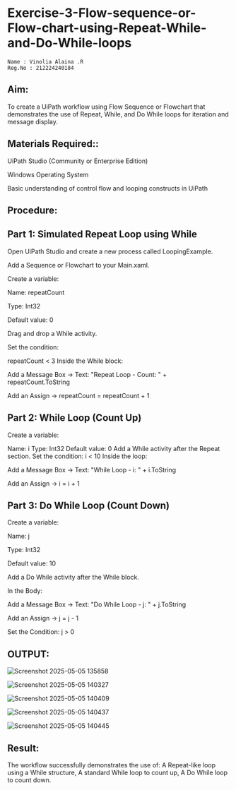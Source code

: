 # Exercise-3-Flow-sequence-or-Flow-chart-using-Repeat-While-and-Do-While-loops

~~~
Name : Vinolia Alaina .R
Reg.No : 212224240184 
~~~

## Aim:
To create a UiPath workflow using Flow Sequence or Flowchart that demonstrates the use of Repeat, While, and Do While loops for iteration and message display.

## Materials Required::
UiPath Studio (Community or Enterprise Edition)

Windows Operating System

Basic understanding of control flow and looping constructs in UiPath

## Procedure:

## Part 1: Simulated Repeat Loop using While
Open UiPath Studio and create a new process called LoopingExample.

Add a Sequence or Flowchart to your Main.xaml.

Create a variable:

Name: repeatCount

Type: Int32

Default value: 0

Drag and drop a While activity.

Set the condition:

repeatCount < 3
Inside the While block:

Add a Message Box → Text: "Repeat Loop - Count: " + repeatCount.ToString

Add an Assign → repeatCount = repeatCount + 1

## Part 2: While Loop (Count Up)
Create a variable:

Name: i
Type: Int32
Default value: 0
Add a While activity after the Repeat section.
Set the condition:
i < 10
Inside the loop:

Add a Message Box → Text: "While Loop - i: " + i.ToString

Add an Assign → i = i + 1

## Part 3: Do While Loop (Count Down)
Create a variable:

Name: j

Type: Int32

Default value: 10

Add a Do While activity after the While block.

In the Body:

Add a Message Box → Text: "Do While Loop - j: " + j.ToString

Add an Assign → j = j - 1

Set the Condition:
j > 0

## OUTPUT:
![Screenshot 2025-05-05 135858](https://github.com/user-attachments/assets/933f4080-d638-469b-8bc7-7db88b16fe60)

![Screenshot 2025-05-05 140327](https://github.com/user-attachments/assets/2e4c6f44-9188-455b-a9ad-eeb313f3bff3)

![Screenshot 2025-05-05 140409](https://github.com/user-attachments/assets/e0b76bff-47dc-4159-a21c-48f1f1b1841b)

![Screenshot 2025-05-05 140437](https://github.com/user-attachments/assets/0aa21d13-0f46-4eff-816b-4ac1434dab62)

![Screenshot 2025-05-05 140445](https://github.com/user-attachments/assets/0951baff-b12a-4004-9faa-675d78271f84)

## Result:
The workflow successfully demonstrates the use of:
A Repeat-like loop using a While structure,
A standard While loop to count up,
A Do While loop to count down.

